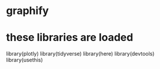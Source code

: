 # graphify

# these libraries are loaded
library(plotly)
library(tidyverse)
library(here)
library(devtools)
library(usethis)

